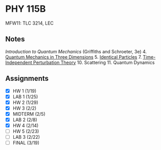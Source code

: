 # PHY 115B
MFW11: TLC 3214, LEC
## Notes
*Introduction to Quantum Mechanics* (Griffiths and Schroeter, 3e)
4. [Quantum Mechanics in Three Dimensions](../notes/quantum-mechanics-3d.md)
5. [Identical Particles](../notes/identical-particles.md)
7. [Time-Independent Perturbation Theory](../notes/time-independent-perturbation-theory.md)
10. Scattering
11. Quantum Dynamics
## Assignments
- [x] HW 1 (1/19)
- [x] LAB 1 (1/25)
- [x] HW 2 (1/29)
- [x] HW 3 (2/2)
- [x] MIDTERM (2/5)
- [x] LAB 2 (2/8)
- [x] HW 4 (2/14)
- [ ] HW 5 (2/23)
- [ ] LAB 3 (2/22)
- [ ] FINAL (3/19)